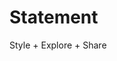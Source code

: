 # Statement
Style + Explore + Share

[main]: https://qroll.github.io/statement_main.png
[search]: https://qroll.github.io/statement_search.png
